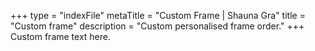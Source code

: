 +++
type = "indexFile"
metaTitle = "Custom Frame | Shauna Gra"
title = "Custom frame"
description = "Custom personalised frame order."
+++
Custom frame text here. 
